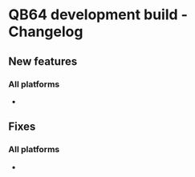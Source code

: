# QB64 development build - Changelog

## New features
### All platforms
-

<!--- 
### Windows

### macOS

### Linux
--->

## Fixes
### All platforms
- 

<!---
### Windows

### macOS

### Linux

--->